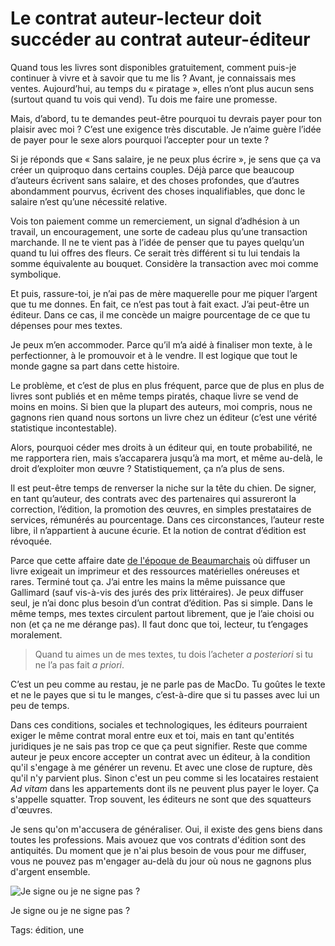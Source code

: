 # Le contrat auteur-lecteur doit succéder au contrat auteur-éditeur

Quand tous les livres sont disponibles gratuitement, comment puis-je continuer à vivre et à savoir que tu me lis ? Avant, je connaissais mes ventes. Aujourd’hui, au temps du « piratage », elles n’ont plus aucun sens (surtout quand tu vois qui vend). Tu dois me faire une promesse.

Mais, d’abord, tu te demandes peut-être pourquoi tu devrais payer pour ton plaisir avec moi ? C’est une exigence très discutable. Je n’aime guère l’idée de payer pour le sexe alors pourquoi l’accepter pour un texte ?

Si je réponds que « Sans salaire, je ne peux plus écrire », je sens que ça va créer un quiproquo dans certains couples. Déjà parce que beaucoup d’auteurs écrivent sans salaire, et des choses profondes, que d’autres abondamment pourvus, écrivent des choses inqualifiables, que donc le salaire n’est qu’une nécessité relative.

Vois ton paiement comme un remerciement, un signal d’adhésion à un travail, un encouragement, une sorte de cadeau plus qu’une transaction marchande. Il ne te vient pas à l’idée de penser que tu payes quelqu’un quand tu lui offres des fleurs. Ce serait très différent si tu lui tendais la somme équivalente au bouquet. Considère la transaction avec moi comme symbolique.

Et puis, rassure-toi, je n’ai pas de mère maquerelle pour me piquer l’argent que tu me donnes. En fait, ce n’est pas tout à fait exact. J’ai peut-être un éditeur. Dans ce cas, il me concède un maigre pourcentage de ce que tu dépenses pour mes textes.

Je peux m’en accommoder. Parce qu’il m’a aidé à finaliser mon texte, à le perfectionner, à le promouvoir et à le vendre. Il est logique que tout le monde gagne sa part dans cette histoire.

Le problème, et c’est de plus en plus fréquent, parce que de plus en plus de livres sont publiés et en même temps piratés, chaque livre se vend de moins en moins. Si bien que la plupart des auteurs, moi compris, nous ne gagnons rien quand nous sortons un livre chez un éditeur (c’est une vérité statistique incontestable).

Alors, pourquoi céder mes droits à un éditeur qui, en toute probabilité, ne me rapportera rien, mais s’accaparera jusqu’à ma mort, et même au-delà, le droit d’exploiter mon œuvre ? Statistiquement, ça n’a plus de sens.

Il est peut-être temps de renverser la niche sur la tête du chien. De signer, en tant qu’auteur, des contrats avec des partenaires qui assureront la correction, l’édition, la promotion des œuvres, en simples prestataires de services, rémunérés au pourcentage. Dans ces circonstances, l’auteur reste libre, il n’appartient à aucune écurie. Et la notion de contrat d’édition est révoquée.

Parce que cette affaire date [de l'époque de Beaumarchais](http://www.sacd.fr/De-1777-a-nos-jours.32.0.html) où diffuser un livre exigeait un imprimeur et des ressources matérielles onéreuses et rares. Terminé tout ça. J’ai entre les mains la même puissance que Gallimard (sauf vis-à-vis des jurés des prix littéraires). Je peux diffuser seul, je n’ai donc plus besoin d’un contrat d’édition. Pas si simple. Dans le même temps, mes textes circulent partout librement, que je l’aie choisi ou non (et ça ne me dérange pas). Il faut donc que toi, lecteur, tu t’engages moralement.

> Quand tu aimes un de mes textes, tu dois l’acheter *a posteriori* si tu ne l’a pas fait *a priori*.

C’est un peu comme au restau, je ne parle pas de MacDo. Tu goûtes le texte et ne le payes que si tu le manges, c’est-à-dire que si tu passes avec lui un peu de temps.

Dans ces conditions, sociales et technologiques, les éditeurs pourraient exiger le même contrat moral entre eux et toi, mais en tant qu'entités juridiques je ne sais pas trop ce que ça peut signifier. Reste que comme auteur je peux encore accepter un contrat avec un éditeur, à la condition qu'il s'engage à me générer un revenu. Et avec une close de rupture, dès qu'il n'y parvient plus. Sinon c'est un peu comme si les locataires restaient *Ad vitam* dans les appartements dont ils ne peuvent plus payer le loyer. Ça s'appelle squatter. Trop souvent, les éditeurs ne sont que des squatteurs d'œuvres.

Je sens qu'on m'accusera de généraliser. Oui, il existe des gens biens dans toutes les professions. Mais avouez que vos contrats d'édition sont des antiquités. Du moment que je n'ai plus besoin de vous pour me diffuser, vous ne pouvez pas m'engager au-delà du jour où nous ne gagnons plus d'argent ensemble.

![Je signe ou je ne signe pas ?](http://blog.tcrouzet.comhttps://tcrouzet.com/images_tc/2014/09/publishing-contract.jpeg)

Je signe ou je ne signe pas ?



Tags: édition, une
